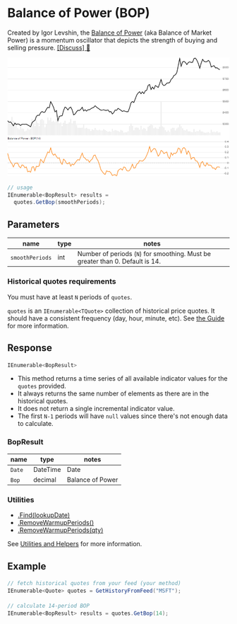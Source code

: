 ﻿# Balance of Power (BOP)

Created by Igor Levshin, the [Balance of Power](https://school.stockcharts.com/doku.php?id=technical_indicators:balance_of_power) (aka Balance of Market Power) is a momentum oscillator that depicts the strength of buying and selling pressure.
[[Discuss] :speech_balloon:](https://github.com/DaveSkender/Stock.Indicators/discussions/302 "Community discussion about this indicator")

![image](chart.png)

```csharp
// usage
IEnumerable<BopResult> results =
  quotes.GetBop(smoothPeriods);  
```

## Parameters

| name | type | notes
| -- |-- |--
| `smoothPeriods` | int | Number of periods (`N`) for smoothing.  Must be greater than 0.  Default is 14.

### Historical quotes requirements

You must have at least `N` periods of `quotes`.

`quotes` is an `IEnumerable<TQuote>` collection of historical price quotes.  It should have a consistent frequency (day, hour, minute, etc).  See [the Guide](../../docs/GUIDE.md#historical-quotes) for more information.

## Response

```csharp
IEnumerable<BopResult>
```

- This method returns a time series of all available indicator values for the `quotes` provided.
- It always returns the same number of elements as there are in the historical quotes.
- It does not return a single incremental indicator value.
- The first `N-1` periods will have `null` values since there's not enough data to calculate.

### BopResult

| name | type | notes
| -- |-- |--
| `Date` | DateTime | Date
| `Bop` | decimal | Balance of Power

### Utilities

- [.Find(lookupDate)](../../docs/UTILITIES.md#find-indicator-result-by-date)
- [.RemoveWarmupPeriods()](../../docs/UTILITIES.md#remove-warmup-periods)
- [.RemoveWarmupPeriods(qty)](../../docs/UTILITIES.md#remove-warmup-periods)

See [Utilities and Helpers](../../docs/UTILITIES.md#utilities-for-indicator-results) for more information.

## Example

```csharp
// fetch historical quotes from your feed (your method)
IEnumerable<Quote> quotes = GetHistoryFromFeed("MSFT");

// calculate 14-period BOP
IEnumerable<BopResult> results = quotes.GetBop(14);
```
